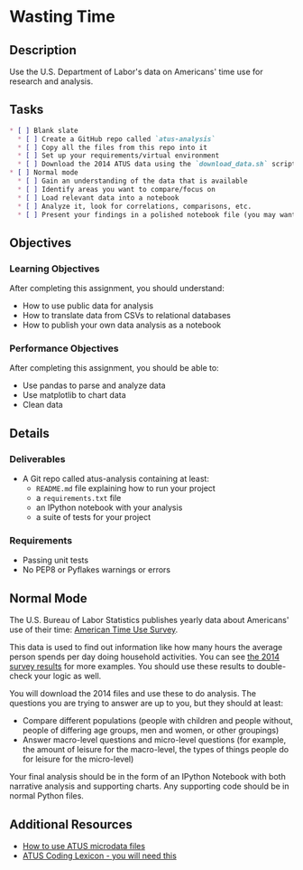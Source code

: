 # Wasting Time

## Description

Use the U.S. Department of Labor's data on Americans' time use for research and analysis.

## Tasks
```markdown
* [ ] Blank slate
  * [ ] Create a GitHub repo called `atus-analysis`
  * [ ] Copy all the files from this repo into it
  * [ ] Set up your requirements/virtual environment
  * [ ] Download the 2014 ATUS data using the `download_data.sh` script
* [ ] Normal mode
  * [ ] Gain an understanding of the data that is available
  * [ ] Identify areas you want to compare/focus on
  * [ ] Load relevant data into a notebook
  * [ ] Analyze it, look for correlations, comparisons, etc.
  * [ ] Present your findings in a polished notebook file (you may want to have a _scratch_ notebook for exploring, and a _final_ notebook for presentation)

```

## Objectives

### Learning Objectives

After completing this assignment, you should understand:

* How to use public data for analysis
* How to translate data from CSVs to relational databases
* How to publish your own data analysis as a notebook

### Performance Objectives

After completing this assignment, you should be able to:

* Use pandas to parse and analyze data
* Use matplotlib to chart data
* Clean data

## Details

### Deliverables

* A Git repo called atus-analysis containing at least:
  * `README.md` file explaining how to run your project
  * a `requirements.txt` file
  * an IPython notebook with your analysis
  * a suite of tests for your project

### Requirements  

* Passing unit tests
* No PEP8 or Pyflakes warnings or errors

## Normal Mode

The U.S. Bureau of Labor Statistics publishes yearly data about Americans' use of their time: [American Time Use Survey](http://www.bls.gov/tus/home.htm#data).

This data is used to find out information like how many hours the average person spends per day doing household activities. You can see [the 2014 survey results](http://www.bls.gov/news.release/atus.nr0.htm) for more examples. You should use these results to double-check your logic as well.

You will download the 2014 files and use these to do analysis. The questions you are trying to answer are up to you, but they should at least:

* Compare different populations (people with children and people without, people of differing age groups, men and women, or other groupings)
* Answer macro-level questions and micro-level questions (for example, the amount of leisure for the macro-level, the types of things people do for leisure for the micro-level)

Your final analysis should be in the form of an IPython Notebook with both narrative analysis and supporting charts. Any supporting code should be in normal Python files.



## Additional Resources

* [How to use ATUS microdata files](http://www.bls.gov/tus/howto.htm)
* [ATUS Coding Lexicon - you will need this](http://www.bls.gov/tus/lexicons.htm)

